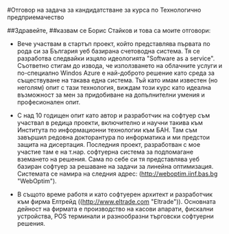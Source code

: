 #Отговор на задача за кандидатстване за курса по Технологично предприемачество

##Здравейте,
##казвам се Борис Стайков и това са моите отговори:

* Вече участвам в стартъп проект, който представлява първата по рода си за България уеб базирана счетоводна система. Тя се разработва следвайки изцяло идеологията "Software as a service". Съответно стигам до извода, че използването на облачните услуги и по-специално Windos Azure е най-доброто решение като среда за съществуване на такава една система. Тъй като имам известен (но неголям) опит с тази технология, виждам този курс като идеална възможност за мен за придобиване на допълнителни умения и професионален опит.

* С над 10 годищен опит като автор и разработчик на софтуер съм участвал в редица проекти, включително и научни такива към Института по информационни технологии към БАН. Там съм завършил редовна докторантура по информатика и ми предстои защита на дисертация. Последния проект, разработван с мое участие там е на т.нар. софтуерна система за подпомагане вземането на решения. Сама по себе си тя представлява уеб базиран софтуер за решаване на задачи за линейна оптимизация. Системата се намира на следния адрес: (http://weboptim.iinf.bas.bg "WebOptim").

* В същото време работя и като софтуерен архитект и разработчик към фирма Елтрейд ((http://www.eltrade.com "Eltrade")). Основната дейност на фирмата е производство на касови апарати, фискални устройства, POS терминали и разнообразни търговски софтуерни решения.
